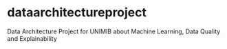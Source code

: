 # dataarchitectureproject
Data Architecture Project for UNIMIB about Machine Learning, Data Quality and Explainability
